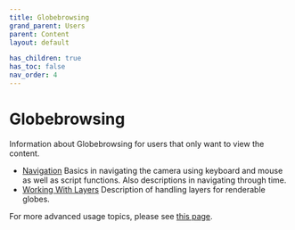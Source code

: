 ```yaml
---
title: Globebrowsing
grand_parent: Users
parent: Content
layout: default

has_children: true
has_toc: false
nav_order: 4
---
```


# Globebrowsing
Information about Globebrowsing for users that only want to view the content.

- [Navigation](../navigation/basic-navigation) Basics in navigating the camera using keyboard and mouse as well as script functions. Also descriptions in navigating through time.
- [Working With Layers](../globebrowsing/working-with-layers) Description of handling layers for renderable globes.

For more advanced usage topics, please see [this page](../../components/globebrowsing).
